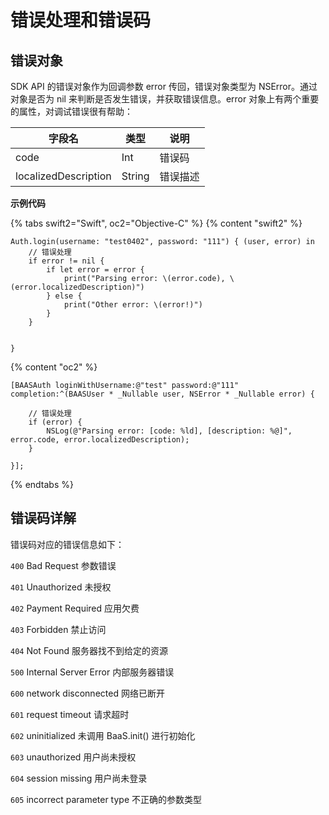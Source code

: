 <!-- ex_nonav -->
# 错误处理和错误码

## 错误对象

SDK API 的错误对象作为回调参数 error 传回，错误对象类型为 NSError。通过对象是否为 nil 来判断是否发生错误，并获取错误信息。error 对象上有两个重要的属性，对调试错误很有帮助：

| 字段名    | 类型   | 说明     |
|----------|--------|----------|
| code  |  Int |  错误码 | 
| localizedDescription | String | 错误描述 | 

**示例代码**

{% tabs swift2="Swift", oc2="Objective-C" %}
{% content "swift2" %}
```
Auth.login(username: "test0402", password: "111") { (user, error) in
    // 错误处理
    if error != nil {
        if let error = error {
            print("Parsing error: \(error.code), \(error.localizedDescription)")
        } else {
            print("Other error: \(error!)")
        }
    }

    
}
```
{% content "oc2" %}
```
[BAASAuth loginWithUsername:@"test" password:@"111" completion:^(BAASUser * _Nullable user, NSError * _Nullable error) {

    // 错误处理
    if (error) {
        NSLog(@"Parsing error: [code: %ld], [description: %@]", error.code, error.localizedDescription);
    }
    
}];
```
{% endtabs %}

## 错误码详解

错误码对应的错误信息如下：

`400`  Bad Request 参数错误

`401`  Unauthorized 未授权  

`402`  Payment Required 应用欠费

`403`  Forbidden 禁止访问  

`404`  Not Found 服务器找不到给定的资源

`500`  Internal Server Error 内部服务器错误

`600`  network disconnected  网络已断开

`601`  request timeout  请求超时

`602`  uninitialized  未调用 BaaS.init() 进行初始化

`603`  unauthorized  用户尚未授权

`604`  session missing  用户尚未登录

`605`  incorrect parameter type  不正确的参数类型